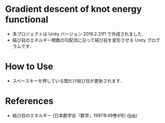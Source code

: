# Gradient descent of knot energy functional
* 本プロジェクトは Unity バージョン 2019.2.21f1 で作成されました．
* 結び目のエネルギー関数の勾配流に沿って結び目を変形させる Unity プログラムです．

# How to Use
* スペースキーを押している間だけ結び目が更新されます．

# References
* 結び目のエネルギー (日本数学会『数学』1997年49巻4号) ([link](https://www.jstage.jst.go.jp/article/sugaku1947/49/4/49_4_365/_article/-char/ja/))
